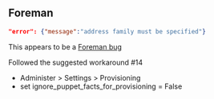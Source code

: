 ## Foreman
```json
"error": {"message":"address family must be specified"}
```
This appears to be a [Foreman bug](http://projects.theforeman.org/issues/9857)

Followed the suggested workaround #14 
 -  Administer > Settings > Provisioning
 -  set ignore_puppet_facts_for_provisioning = False
